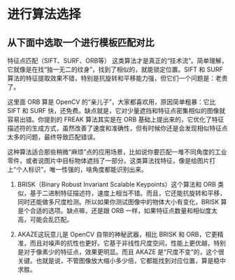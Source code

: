 # 进行算法选择
## 从下面中选取一个进行模板匹配对比

特征点匹配（SIFT、SURF、ORB等）
这类算法才是真正的“技术流”。简单理解，它就像是在找“独一无二的纹身”，找到了相似的，就能锁定位置。SIFT 和 SURF 算法的特征提取效果不错，特别是抗旋转和平移能力强，但它们一个问题是：老贵了。

这里面 ORB 算是 OpenCV 的“亲儿子”，大家都喜欢用，原因简单粗暴：它比 SIFT 和 SURF 快，还免费。缺点就是，它对少量遮挡和特征点密集相似的图像就容易出错。你提到的 FREAK 算法其实是在 ORB 基础上提出来的，它优化了特征描述符的生成方式，虽然改善了速度和准确性，但有时候你还是会发现相似特征点太多的问题，最终导致匹配错误。

这种算法适合那些稍微“麻烦”点的应用场景，比如说你要匹配一堆不同角度的工业零件，或者说图片中目标物体遮挡了一部分。这类算法找特征，像是给图片打上“个人标识”，唯一性强的，啥角度都能识别出来。

1. BRISK（Binary Robust Invariant Scalable Keypoints）这个算法和 ORB 类似，基于二进制特征描述符，速度上相当不错。而且，它还能抗旋转和平移，同时还能做多尺度检测。所以如果你测试图像中的物体大小有变化，BRISK 算是个合适的选项。缺点嘛，还是跟 ORB 一样，如果特征点数量和相似度太高，可能会乱匹配。

2. AKAZE这玩意儿是 OpenCV 自带的神秘武器，相比 BRISK 和 ORB，它更精准，而且对噪声的抗性也更好。它基于非线性尺度空间，性能上更优越，特别是对于像素少的特征点，效果更明显。而且 AKAZE 是“尺度不变”的，这个很关键。也就是说，不管图像放大缩小多少倍，它都能找到对应位置，算是稳中求胜。
